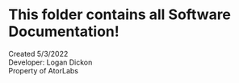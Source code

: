 # This folder contains all Software Documentation!                                                                                                                        
Created 5/3/2022                                                                                                                                                         
Developer: Logan Dickon                                                                                                                                                   
Property of AtorLabs                                                                                                                                                     
